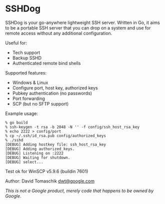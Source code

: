 # SSHDog

SSHDog is your go-anywhere lightweight SSH server.  Written in Go, it aims
to be a portable SSH server that you can drop on a system and use for remote
access without any additional configuration.

Useful for:

* Tech support
* Backup SSHD
* Authenticated remote bind shells

Supported features:

* Windows & Linux
* Configure port, host key, authorized keys
* Pubkey authentication (no passwords)
* Port forwarding
* SCP (but no SFTP support)

Example usage:

```
% go build
% ssh-keygen -t rsa -b 2048 -N '' -f config/ssh_host_rsa_key
% echo 2222 > config/port
% cp ~/.ssh/id_rsa.pub config/authorized_keys
% ./sshd
[DEBUG] Adding hostkey file: ssh_host_rsa_key
[DEBUG] Adding authorized_keys.
[DEBUG] Listening on :2222
[DEBUG] Waiting for shutdown.
[DEBUG] select...
```


Test ok for WinSCP v5.9.6 (buildin 7601)

Author: David Tomaschik <dwt@google.com>

*This is not a Google product, merely code that happens to be owned by Google.*



